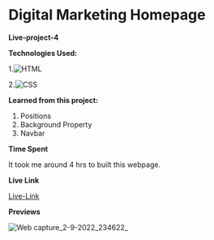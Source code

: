 # Digital Marketing Homepage

**Live-project-4**


**Technologies Used:** 


1.![HTML](https://img.shields.io/badge/-HTML5-orange)

2.![CSS](https://img.shields.io/badge/-CSS3-green)


**Learned from this project:**

1. Positions
2. Background Property
3. Navbar

**Time Spent**

It took me around 4 hrs to built this webpage.


**Live Link**

[Live-Link](https://project04-digital-marketing-homepage.netlify.app/)

**Previews**

![Web capture_2-9-2022_234622_](https://user-images.githubusercontent.com/111293928/188214639-491eb255-b180-4e44-b375-741f56089d7c.jpeg)


